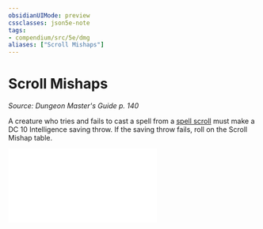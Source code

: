 ```yaml
---
obsidianUIMode: preview
cssclasses: json5e-note
tags:
- compendium/src/5e/dmg
aliases: ["Scroll Mishaps"]
---
```

# Scroll Mishaps
*Source: Dungeon Master's Guide p. 140* 

A creature who tries and fails to cast a spell from a [spell scroll](5E2014官方资源/items/spell-scroll.md) must make a DC 10 Intelligence saving throw. If the saving throw fails, roll on the Scroll Mishap table.

![Variant: Scroll Mishaps; Scroll Mishap](5E2014官方资源/tables/variant-scroll-mishaps-scroll-mishap.md)